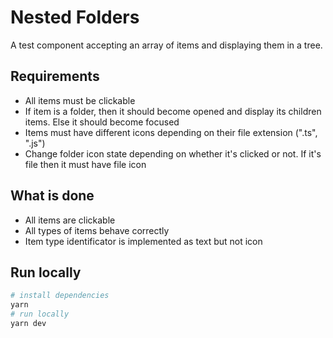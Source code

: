 # Nested Folders

A test component accepting an array of items and displaying them in a tree.

## Requirements

-   All items must be clickable
-   If item is a folder, then it should become opened and display its children items. Else it should become focused
-   Items must have different icons depending on their file extension (".ts", ".js")
-   Change folder icon state depending on whether it's clicked or not. If it's file then it must have file icon

## What is done

-   All items are clickable
-   All types of items behave correctly
-   Item type identificator is implemented as text but not icon

## Run locally

```bash
# install dependencies
yarn
# run locally
yarn dev
```

